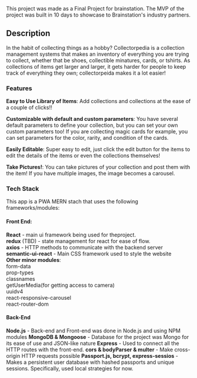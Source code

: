 This project was made as a Final Project for brainstation. The MVP of the project was built in 10 days to showcase to Brainstation's industry partners.

## Description

In the habit of collecting things as a hobby? Collectorpedia is a collection management systems that makes an inventory of everything you are trying to collect, whether that be shoes, collectible minatures, cards, or tshirts. As collections of items get larger and larger, it gets harder for people to keep track of everything they own; collectorpeida makes it a lot easier!

### Features

**Easy to Use Library of Items**: Add collections and collections at the ease of a couple of clicks!! 

**Customizable with default and custom parameters**: You have several default parameters to define your collection, but you can set your own custom parameters too! If you are collecting magic cards for example, you can set parameters for the color, rarity, and condition of the cards.

**Easily Editable**: Super easy to edit, just click the edit button for the items to edit the details of the items or even the collections themselves!

**Take Pictures!**: You can take pictures of your collection and post them with the item! If you have multiple images, the image becomes a carousel. 


### Tech Stack

This app is a PWA MERN stach that uses the following frameworks/modules:
<br>
#### Front End:
**React** - main ui framework being used for theproject. <br>
**redux** (TBD) - state management for react for ease of flow.<br>
**axios** - HTTP methods to communicate with the backend server <br>
**semantic-ui-react** - Main CSS framework used to style the website <br>
**Other minor modules**:<br>
form-data<br>
prop-types<br>
classnames<br>
getUserMedia(for getting access to camera)<br>
uuidv4<br>
react-responsive-carousel<br>
react-router-dom<br>

#### Back-End

**Node.js** - Back-end and Front-end was done in Node.js and using NPM modules
**MongoDB & Mongoose** - Database for the project was Mongo for its ease of use and JSON-like nature
**Express** - Used to connect all the HTTP routes with the front-end. 
**cors & bodyParser & multer** - Make cross-origin HTTP requests possible
**Passport.js, bcrypt, express-sessios** - Makes a persistent user database with hashed passports and unique sessions. Specifically, used local strategies for now.
